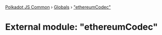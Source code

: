 [Polkadot JS Common](../README.md) › [Globals](../globals.md) › ["ethereumCodec"](_ethereumcodec_.md)

# External module: "ethereumCodec"


